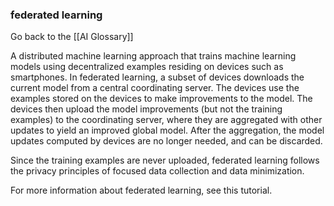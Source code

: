 ### federated learning

Go back to the [[AI Glossary]]


A distributed machine learning approach that trains machine learning models using decentralized examples residing on devices such as smartphones. In federated learning, a subset of devices downloads the current model from a central coordinating server. The devices use the examples stored on the devices to make improvements to the model. The devices then upload the model improvements (but not the training examples) to the coordinating server, where they are aggregated with other updates to yield an improved global model. After the aggregation, the model updates computed by devices are no longer needed, and can be discarded.

Since the training examples are never uploaded, federated learning follows the privacy principles of focused data collection and data minimization.

For more information about federated learning, see this tutorial.

